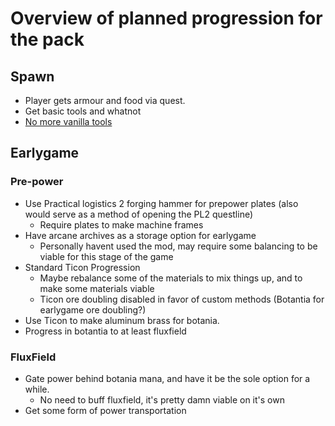 # Overview of planned progression for the pack
## Spawn
* Player gets armour and food via quest.
* Get basic tools and whatnot
* [No more vanilla tools](https://streamable.com/zu3ou9)

## Earlygame
### Pre-power
* Use Practical logistics 2 forging hammer  for prepower plates (also would serve as a method of opening the PL2 questline)
  * Require plates to make machine frames
* Have arcane archives as a storage option for earlygame
  * Personally havent used the mod, may require some balancing to be viable for this stage of the game
* Standard Ticon Progression
  * Maybe rebalance some of the materials to mix things up, and to make some materials viable
  * Ticon ore doubling disabled in favor of custom methods (Botantia for earlygame ore doubling?)
* Use Ticon to make aluminum brass for botania.
* Progress in botantia to at least fluxfield

### FluxField
* Gate power behind botania mana, and have it be the sole option for a while.
  * No need to buff fluxfield, it's pretty damn viable on it's own
* Get some form of power transportation 



